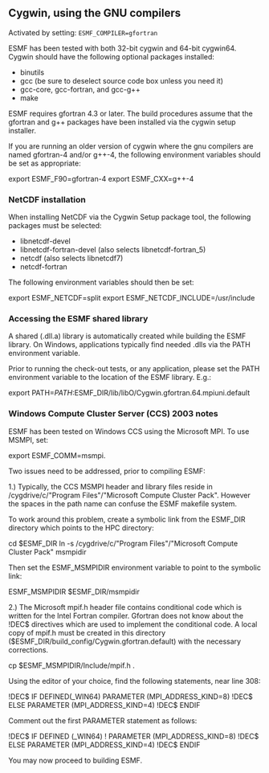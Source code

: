 ## Cygwin, using the GNU compilers

Activated by setting: `ESMF_COMPILER=gfortran`

ESMF has been tested with both 32-bit cygwin and 64-bit cygwin64.
Cygwin should have the following optional packages installed:

  - binutils
  - gcc (be sure to deselect source code box unless you need it)
  - gcc-core, gcc-fortran, and gcc-g++
  - make

ESMF requires gfortran 4.3 or later.  The build procedures assume
that the gfortran and g++ packages have been installed via the
cygwin setup installer.

If you are running an older version of cygwin where the gnu compilers
are named gfortran-4 and/or g++-4, the following environment variables
should be set as appropriate:

 export ESMF_F90=gfortran-4
 export ESMF_CXX=g++-4


### NetCDF installation

When installing NetCDF via the Cygwin Setup package tool, the following
packages must be selected:

  - libnetcdf-devel
  - libnetcdf-fortran-devel (also selects libnetcdf-fortran_5)
  - netcdf (also selects libnetcdf7)
  - netcdf-fortran

The following environment variables should then be set:

  export ESMF_NETCDF=split
  export ESMF_NETCDF_INCLUDE=/usr/include
 

### Accessing the ESMF shared library

A shared (.dll.a) library is automatically created while building
the ESMF library.  On Windows, applications typically find needed
.dlls via the PATH environment variable.

Prior to running the check-out tests, or any application, please
set the PATH environment variable to the location of the ESMF library.
E.g.:

  export PATH=$PATH:$ESMF_DIR/lib/libO/Cygwin.gfortran.64.mpiuni.default


### Windows Compute Cluster Server (CCS) 2003 notes

ESMF has been tested on Windows CCS using the Microsoft MPI.  To
use MSMPI, set:

  export ESMF_COMM=msmpi.

Two issues need to be addressed, prior to compiling ESMF:

1.) Typically, the CCS MSMPI header and library files reside
in /cygdrive/c/"Program Files"/"Microsoft Compute Cluster Pack".
However the spaces in the path name can confuse the ESMF makefile
system.

To work around this problem, create a symbolic link from the
ESMF_DIR directory which points to the HPC directory:

  cd $ESMF_DIR
  ln -s /cygdrive/c/"Program Files"/"Microsoft Compute Cluster Pack" msmpidir

Then set the ESMF_MSMPIDIR environment variable to point to the
symbolic link:

  ESMF_MSMPIDIR $ESMF_DIR/msmpidir

2.) The Microsoft mpif.h header file contains conditional code
which is written for the Intel Fortran compiler.  Gfortran does
not know about the !DEC$ directives which are used to implement
the conditional code.  A local copy of mpif.h must be created
in this directory ($ESMF_DIR/build_config/Cygwin.gfortran.default)
with the necessary corrections.

  cp $ESMF_MSMPIDIR/Include/mpif.h .

Using the editor of your choice, find the following statements,
near line 308:

!DEC$ IF DEFINED(_WIN64)
       PARAMETER (MPI_ADDRESS_KIND=8)
!DEC$ ELSE
       PARAMETER (MPI_ADDRESS_KIND=4)
!DEC$ ENDIF

Comment out the first PARAMETER statement as follows:

!DEC$ IF DEFINED (_WIN64)
!      PARAMETER (MPI_ADDRESS_KIND=8)
!DEC$ ELSE
       PARAMETER (MPI_ADDRESS_KIND=4)
!DEC$ ENDIF

You may now proceed to building ESMF.
